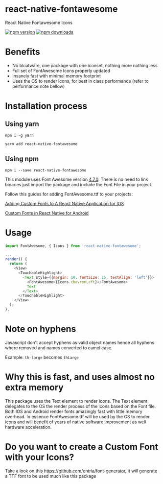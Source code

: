 # react-native-fontawesome
React Native Fontawesome Icons

[![npm version](https://img.shields.io/npm/v/react-native-fontawesome.svg?style=flat-square)](https://www.npmjs.com/package/react-native-fontawesome)
[![npm downloads](https://img.shields.io/npm/dm/react-native-fontawesome.svg?style=flat-square)](https://www.npmjs.com/package/react-native-fontawesome)

# Benefits
- No bloatware, one package with one iconset, nothing more nothing less
- Full set of FontAwesome Icons properly updated
- Insanely fast with minimal memory footprint
- Uses the OS to render icons, for best in class performance (refer to performance note bellow)

# Installation process

## Using yarn
`npm i -g yarn`

`yarn add react-native-fontawesome`

## Using npm
`npm i --save react-native-fontawesome`

This module uses Font Awesome version [4.7.0](http://fontawesome.io/assets/font-awesome-4.7.0.zip). There is no need to link binaries just import the package and include the Font File
in your project.

Follow this guides for adding FontAwesome.ttf to your projects:

[Adding Custom Fonts to A React Native Application for IOS](https://medium.com/@dabit3/adding-custom-fonts-to-react-native-b266b41bff7f)

[Custom Fonts in React Native for Android](https://medium.com/@gattermeier/custom-fonts-in-react-native-for-android-b8a331a7d2a7)


# Usage
```javascript
import FontAwesome, { Icons } from 'react-native-fontawesome';

...
render() {
  return (
    <View>
      <TouchableHighlight>
        <Text style={{margin: 10, fontSize: 15, textAlign: 'left'}}>
          <FontAwesome>{Icons.chevronLeft}</FontAwesome>
          Text
        </Text>
      </TouchableHighlight>
    </View>
  );
},
```

# Note on hyphens
Javascript don't accept hyphens as valid object names hence all hyphens where removed and
names converted to camel case.

Example: `th-large` becomes `thLarge`

# Why this is fast, and uses almost no extra memory
This package uses the Text element to render Icons. The Text element delegates
to the OS the render process of the icons based on the Font file.
Both IOS and Android render fonts amazingly fast with little memory overhead. In essence
FontAwesome.ttf will be used by the OS to render icons and will benefit of years
of native software improvement as well hardware acceleration.

# Do you want to create a Custom Font with your Icons?

Take a look on this https://github.com/entria/font-generator, it will generate a TTF font to be used much like this package
